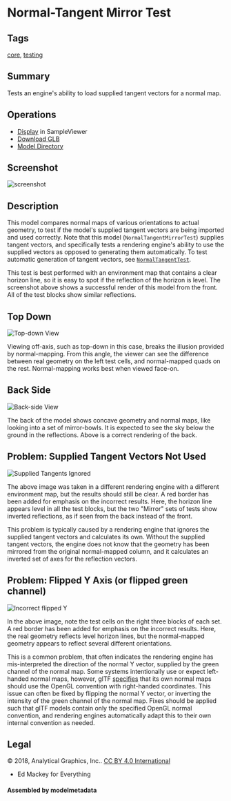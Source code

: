# Normal-Tangent Mirror Test

## Tags

[core](../Models-core.md), [testing](../Models-testing.md)

## Summary

Tests an engine's ability to load supplied tangent vectors for a normal map.

## Operations

* [Display](https://github.khronos.org/glTF-Sample-Viewer-Release/?model=https://raw.GithubUserContent.com/KhronosGroup/glTF-Sample-Assets/main/./Models/NormalTangentMirrorTest/glTF-Binary/NormalTangentMirrorTest.glb) in SampleViewer
* [Download GLB](https://raw.GithubUserContent.com/KhronosGroup/glTF-Sample-Assets/main/./Models/NormalTangentMirrorTest/glTF-Binary/NormalTangentMirrorTest.glb)
* [Model Directory](./)

## Screenshot

![screenshot](screenshot/screenshot-larger.png)

## Description

This model compares normal maps of various orientations to actual geometry, to test if the model's supplied tangent vectors are being imported and used correctly.  Note that this model (`NormalTangentMirrorTest`) supplies tangent vectors, and specifically tests a rendering engine's ability to use the supplied vectors as opposed to generating them automatically.  To test automatic generation of tangent vectors, see [`NormalTangentTest`](../NormalTangentTest/README.md).

This test is best performed with an environment map that contains a clear horizon line, so it is easy to spot if the reflection of the horizon is level.  The screenshot above shows a successful render of this model from the front.  All of the test blocks show similar reflections.

## Top Down

![Top-down View](screenshot/top-down.png)

Viewing off-axis, such as top-down in this case, breaks the illusion provided by normal-mapping.  From this angle, the viewer can see the difference between real geometry on the left test cells, and normal-mapped quads on the rest.  Normal-mapping works best when viewed face-on.

## Back Side

![Back-side View](screenshot/back-side.png)

The back of the model shows concave geometry and normal maps, like looking into a set of mirror-bowls.  It is expected to see the sky below the ground in the reflections.  Above is a correct rendering of the back.

## Problem: Supplied Tangent Vectors Not Used

![Supplied Tangents Ignored](screenshot/supplied-tangents-ignored.png)

The above image was taken in a different rendering engine with a different environment map, but the results should still be clear.  A red border has been added for emphasis on the incorrect results.  Here, the horizon line appears level in all the test blocks, but the two "Mirror" sets of tests show inverted reflections, as if seen from the back instead of the front.

This problem is typically caused by a rendering engine that ignores the supplied tangent vectors and calculates its own.  Without the supplied tangent vectors, the engine does not know that the geometry has been mirrored from the original normal-mapped column, and it calculates an inverted set of axes for the reflection vectors.

## Problem: Flipped Y Axis (or flipped green channel)

![Incorrect flipped Y](screenshot/incorrect-flipped-y.png)

In the above image, note the test cells on the right three blocks of each set.  A red border has been added for emphasis on the incorrect results.  Here, the real geometry reflects level horizon lines, but the normal-mapped geometry appears to reflect several different orientations.

This is a common problem, that often indicates the rendering engine has mis-interpreted the direction of the normal Y vector, supplied by the green channel of the normal map.  Some systems intentionally use or expect left-handed normal maps, however, glTF [specifies](https://github.com/KhronosGroup/glTF/tree/065a01206014cd5f198085de6b4ce6f565ae79c6/specification/2.0#materialnormaltexture) that its own normal maps should use the OpenGL convention with right-handed coordinates.  This issue can often be fixed by flipping the normal Y vector, or inverting the intensity of the green channel of the normal map.  Fixes should be applied such that glTF models contain only the specified OpenGL normal convention, and rendering engines automatically adapt this to their own internal convention as needed.



## Legal

&copy; 2018, Analytical Graphics, Inc.. [CC BY 4.0 International](https://creativecommons.org/licenses/by/4.0/legalcode)

 - Ed Mackey for Everything

#### Assembled by modelmetadata